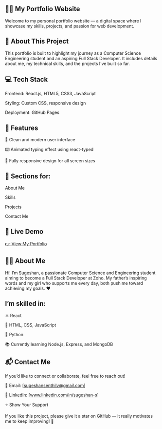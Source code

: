 ## 🧑‍💻 My Portfolio Website

Welcome to my personal portfolio website — a digital space where I showcase my skills, projects, and passion for web development.

## 🚀 About This Project

This portfolio is built to highlight my journey as a Computer Science Engineering student and an aspiring Full Stack Developer.
It includes details about me, my technical skills, and the projects I’ve built so far.

## 💻 Tech Stack

Frontend: React.js, HTML5, CSS3, JavaScript

Styling: Custom CSS, responsive design

Deployment: GitHub Pages

## 🌟 Features

🎨 Clean and modern user interface

⌨️ Animated typing effect using react-typed

📱 Fully responsive design for all screen sizes

## 🧠 Sections for:

About Me

Skills

Projects

Contact Me


## 🔗 Live Demo

[👉 View My Portfolio]( https://sugeshan19.github.io/portfolio/)


## 👨‍🎓 About Me

Hi! I’m Sugeshan, a passionate Computer Science and Engineering student aiming to become a Full Stack Developer at Zoho.
My father’s inspiring words and my girl who supports me every day, both push me toward achieving my goals. ❤️

## I’m skilled in:

⚛️ React

🧩 HTML, CSS, JavaScript

🐍 Python

📚 Currently learning Node.js, Express, and MongoDB

## 📬 Contact Me

If you’d like to connect or collaborate, feel free to reach out!

📧 Email: [sugeshansenthilv@gmail.com]

💼 LinkedIn: [www.linkedin.com/in/sugeshan-s]


⭐ Show Your Support

If you like this project, please give it a star on GitHub — it really motivates me to keep improving! 🌟
